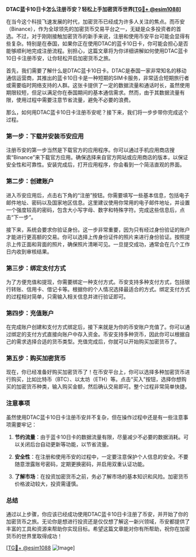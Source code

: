 **DTAC蓝卡10日卡怎么注册币安？轻松上手加密货币世界[[TG💪+ @esim1088](https://t.me/s/esim1088)]**

在当今这个科技飞速发展的时代，加密货币已经成为许多人关注的焦点。而币安（Binance），作为全球领先的加密货币交易平台之一，无疑是众多投资者的首选。不过，对于刚刚接触加密货币的新手来说，注册和使用币安平台可能会显得有些复杂。特别是在泰国，如果你正在使用DTAC的蓝卡10日卡，你可能会担心是否能够顺利地完成注册流程。别担心，这篇文章将为你详细讲解如何使用DTAC蓝卡10日卡注册币安，让你轻松开启加密货币之旅。

首先，我们需要了解什么是DTAC蓝卡10日卡。DTAC是泰国一家非常知名的移动通信运营商，其推出的蓝卡10日卡是一种短期的SIM卡服务，非常适合短期旅行者或需要临时网络支持的人群。这张卡提供了一定的数据流量和通话时长，虽然使用期限较短，但足以满足你在泰国期间的基本通信需求。然而，由于其数据流量有限，使用过程中需要注意节省流量，避免不必要的浪费。

那么，如何用DTAC蓝卡10日卡注册币安呢？接下来，我们将一步步带你完成这个过程。

### 第一步：下载并安装币安应用

注册币安的第一步当然是下载官方的应用程序。你可以通过手机应用商店搜索“Binance”来下载官方应用。确保选择来自官方网站或应用商店的版本，以保证安全性和可靠性。安装完成后，打开应用程序，你会看到一个简洁直观的界面。

### 第二步：创建账户

进入币安应用后，点击右下角的“注册”按钮。你需要填写一些基本信息，包括电子邮件地址、密码以及国家地区信息。这里建议使用你常用的电子邮件地址，并设置一个强度较高的密码，包含大小写字母、数字和特殊字符。完成这些信息后，点击“下一步”。

接下来，系统会要求你验证身份。这一步非常重要，因为只有经过身份验证的账户才能进行更高额的交易。你可以选择上传身份证件的照片来进行身份验证。按照提示上传正面和背面的照片，确保照片清晰可见。一旦提交成功，通常会在几个工作日内收到审核结果。

### 第三步：绑定支付方式

为了方便充值和提现，你需要绑定一种支付方式。币安支持多种支付方式，包括银行转账、信用卡、借记卡等。根据你的个人情况选择最适合的方式。绑定支付方式的过程相对简单，只需输入相关信息并进行验证即可。

### 第四步：充值账户

在完成账户创建和支付方式绑定后，接下来就是为你的币安账户充值了。你可以通过绑定的支付方式直接向账户中存入资金。币安支持多种货币，因此你可以根据自己的需求选择合适的货币类型。充值完成后，你就可以开始购买加密货币了。

### 第五步：购买加密货币

现在，你已经准备好购买加密货币了！在币安平台上，你可以选择多种加密货币进行购买，比如比特币（BTC）、以太坊（ETH）等。点击“买入”按钮，选择你想购买的加密货币种类，输入购买金额，然后确认交易即可。整个过程非常简单快捷。

### 注意事项

虽然使用DTAC蓝卡10日卡注册币安并不复杂，但在操作过程中还是有一些注意事项需要牢记：

1. **节约流量**：由于蓝卡10日卡的数据流量有限，尽量减少不必要的数据消耗。可以关闭后台自动更新等功能，以节省流量。
   
2. **安全性**：在注册和使用币安的过程中，一定要注意保护个人信息的安全。不要随意泄露账号密码，定期更换密码，并启用双重认证功能。

3. **了解市场**：在投资加密货币之前，务必了解市场的基本知识和风险。加密货币价格波动较大，投资需谨慎。

### 总结

通过以上步骤，你应该已经成功使用DTAC蓝卡10日卡注册了币安，并开始了你的加密货币之旅。无论你是想进行投资还是仅仅想了解这一新兴领域，币安都提供了丰富的工具和资源来帮助你实现目标。希望这篇文章能对你有所帮助，祝你在加密货币的世界里取得成功！

[[TG💪+ @esim1088](https://t.me/s/esim1088) ![Image](https://i.postimg.cc/4NQfJmqS/Snipaste-2025-05-13-00-14-12.png)]